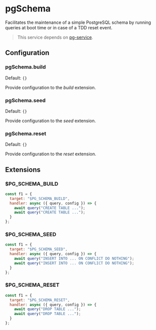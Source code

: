 # pgSchema

Facilitates the maintenance of a simple PostgreSQL schema by running queries at boot time or in case of a TDD reset event.

> This service depends on [pg-service](https://www.npmjs.com/package/@forrestjs/service-pg).

## Configuration

### pgSchema.build

Default: `{}`

Provide configuration to the _build_ extension.

### pgSchema.seed

Default: `{}`

Provide configuration to the _seed_ extension.

### pgSchema.reset

Default: `{}`

Provide configuration to the _reset_ extension.

## Extensions

### $PG_SCHEMA_BUILD

```js
const f1 = {
  target: "$PG_SCHEMA_BUILD",
  handler: async ({ query, config }) => {
    await query("CREATE TABLE ...");
    await query("CREATE TABLE ...");
  }
};
```

### $PG_SCHEMA_SEED

```js
const f1 = {
  target: "$PG_SCHEMA_SEED",
  handler: async ({ query, config }) => {
    await query("INSERT INTO ... ON CONFLICT DO NOTHING");
    await query("INSERT INTO ... ON CONFLICT DO NOTHING");
  }
};
```

### $PG_SCHEMA_RESET

```js
const f1 = {
  target: "$PG_SCHEMA_RESET",
  handler: async ({ query, config }) => {
    await query("DROP TABLE ...");
    await query("DROP TABLE ...");
  }
};
```
